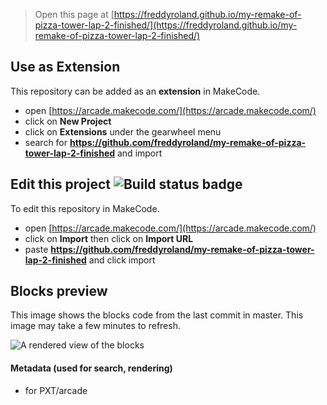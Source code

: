  


> Open this page at [https://freddyroland.github.io/my-remake-of-pizza-tower-lap-2-finished/](https://freddyroland.github.io/my-remake-of-pizza-tower-lap-2-finished/)

## Use as Extension

This repository can be added as an **extension** in MakeCode.

* open [https://arcade.makecode.com/](https://arcade.makecode.com/)
* click on **New Project**
* click on **Extensions** under the gearwheel menu
* search for **https://github.com/freddyroland/my-remake-of-pizza-tower-lap-2-finished** and import

## Edit this project ![Build status badge](https://github.com/freddyroland/my-remake-of-pizza-tower-lap-2-finished/workflows/MakeCode/badge.svg)

To edit this repository in MakeCode.

* open [https://arcade.makecode.com/](https://arcade.makecode.com/)
* click on **Import** then click on **Import URL**
* paste **https://github.com/freddyroland/my-remake-of-pizza-tower-lap-2-finished** and click import

## Blocks preview

This image shows the blocks code from the last commit in master.
This image may take a few minutes to refresh.

![A rendered view of the blocks](https://github.com/freddyroland/my-remake-of-pizza-tower-lap-2-finished/raw/master/.github/makecode/blocks.png)

#### Metadata (used for search, rendering)

* for PXT/arcade
<script src="https://makecode.com/gh-pages-embed.js"></script><script>makeCodeRender("{{ site.makecode.home_url }}", "{{ site.github.owner_name }}/{{ site.github.repository_name }}");</script>
